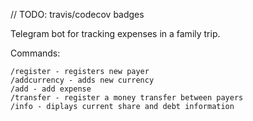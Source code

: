 // TODO: travis/codecov badges

Telegram bot for tracking expenses in a family trip.

Commands:
 
```
/register - registers new payer
/addcurrency - adds new currency
/add - add expense
/transfer - register a money transfer between payers
/info - diplays current share and debt information
```